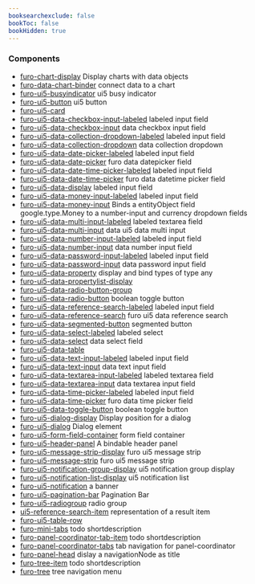 ```yaml
---
booksearchexclude: false
bookToc: false
bookHidden: true
---
```


### Components

- [furo-chart-display](furo-chart-display.md) Display charts with data objects
- [furo-data-chart-binder](furo-data-chart-binder.md) connect data to a chart
- [furo-ui5-busyindicator](furo-ui5-busyindicator.md) ui5 busy indicator
- [furo-ui5-button](furo-ui5-button.md) ui5 button
- [furo-ui5-card](furo-ui5-card.md) 
- [furo-ui5-data-checkbox-input-labeled](furo-ui5-data-checkbox-input-labeled.md) labeled input field
- [furo-ui5-data-checkbox-input](furo-ui5-data-checkbox-input.md) data checkbox input field
- [furo-ui5-data-collection-dropdown-labeled](furo-ui5-data-collection-dropdown-labeled.md) labeled input field
- [furo-ui5-data-collection-dropdown](furo-ui5-data-collection-dropdown.md) data collection dropdown
- [furo-ui5-data-date-picker-labeled](furo-ui5-data-date-picker-labeled.md) labeled input field
- [furo-ui5-data-date-picker](furo-ui5-data-date-picker.md) furo data datepicker field
- [furo-ui5-data-date-time-picker-labeled](furo-ui5-data-date-time-picker-labeled.md) labeled input field
- [furo-ui5-data-date-time-picker](furo-ui5-data-date-time-picker.md) furo data datetime picker field
- [furo-ui5-data-display](furo-ui5-data-display.md) labeled input field
- [furo-ui5-data-money-input-labeled](furo-ui5-data-money-input-labeled.md) labeled input field
- [furo-ui5-data-money-input](furo-ui5-data-money-input.md) Binds a entityObject field google.type.Money to a number-input and currency dropdown fields
- [furo-ui5-data-multi-input-labeled](furo-ui5-data-multi-input-labeled.md) labeled textarea field
- [furo-ui5-data-multi-input](furo-ui5-data-multi-input.md) data ui5 data multi input
- [furo-ui5-data-number-input-labeled](furo-ui5-data-number-input-labeled.md) labeled input field
- [furo-ui5-data-number-input](furo-ui5-data-number-input.md) data number input field
- [furo-ui5-data-password-input-labeled](furo-ui5-data-password-input-labeled.md) labeled input field
- [furo-ui5-data-password-input](furo-ui5-data-password-input.md) data password input field
- [furo-ui5-data-property](furo-ui5-data-property.md) display and bind types of type any
- [furo-ui5-data-propertylist-display](furo-ui5-data-propertylist-display.md) 
- [furo-ui5-data-radio-button-group](furo-ui5-data-radio-button-group.md) 
- [furo-ui5-data-radio-button](furo-ui5-data-radio-button.md) boolean toggle button
- [furo-ui5-data-reference-search-labeled](furo-ui5-data-reference-search-labeled.md) labeled input field
- [furo-ui5-data-reference-search](furo-ui5-data-reference-search.md) furo ui5 data reference search
- [furo-ui5-data-segmented-button](furo-ui5-data-segmented-button.md) segmented button
- [furo-ui5-data-select-labeled](furo-ui5-data-select-labeled.md) labeled select
- [furo-ui5-data-select](furo-ui5-data-select.md) data select field
- [furo-ui5-data-table](furo-ui5-data-table.md) 
- [furo-ui5-data-text-input-labeled](furo-ui5-data-text-input-labeled.md) labeled input field
- [furo-ui5-data-text-input](furo-ui5-data-text-input.md) data text input field
- [furo-ui5-data-textarea-input-labeled](furo-ui5-data-textarea-input-labeled.md) labeled textarea field
- [furo-ui5-data-textarea-input](furo-ui5-data-textarea-input.md) data textarea input field
- [furo-ui5-data-time-picker-labeled](furo-ui5-data-time-picker-labeled.md) labeled input field
- [furo-ui5-data-time-picker](furo-ui5-data-time-picker.md) furo data time picker field
- [furo-ui5-data-toggle-button](furo-ui5-data-toggle-button.md) boolean toggle button
- [furo-ui5-dialog-display](furo-ui5-dialog-display.md) Display position for a dialog
- [furo-ui5-dialog](furo-ui5-dialog.md) Dialog element
- [furo-ui5-form-field-container](furo-ui5-form-field-container.md) form field container
- [furo-ui5-header-panel](furo-ui5-header-panel.md) A bindable header panel
- [furo-ui5-message-strip-display](furo-ui5-message-strip-display.md) furo ui5 message strip
- [furo-ui5-message-strip](furo-ui5-message-strip.md) furo ui5 message strip
- [furo-ui5-notification-group-display](furo-ui5-notification-group-display.md) ui5 notification group display
- [furo-ui5-notification-list-display](furo-ui5-notification-list-display.md) ui5 notification list
- [furo-ui5-notification](furo-ui5-notification.md) a banner
- [furo-ui5-pagination-bar](furo-ui5-pagination-bar.md) Pagination Bar
- [furo-ui5-radiogroup](furo-ui5-radiogroup.md) radio group
- [ui5-reference-search-item](ui5-reference-search-item.md) representation of a result item
- [furo-ui5-table-row](furo-ui5-table-row.md) 
- [furo-mini-tabs](furo-mini-tabs.md) todo shortdescription
- [furo-panel-coordinator-tab-item](furo-panel-coordinator-tab-item.md) todo shortdescription
- [furo-panel-coordinator-tabs](furo-panel-coordinator-tabs.md) tab navigation for panel-coordinator
- [furo-panel-head](furo-panel-head.md) dislay a navigationNode as title
- [furo-tree-item](furo-tree-item.md) todo shortdescription
- [furo-tree](furo-tree.md) tree navigation menu
